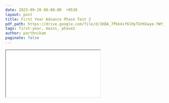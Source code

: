 ```yaml
---
date: 2023-09-20 00:00:00  +0530
layout: post
title: First Year Advance Phase Test 2
pdf_path: https://drive.google.com/file/d/1KBA_7Pkk4sf6lHyTGtKUwye-YWYjN1oM/preview?usp=drive_link
tags: first-year, mains, phase2
author: parthnikam
paginate: false
---
```


<iframe class="embed-pdf" src="{{ page.pdf_path }}#toolbar=0" seamless="seamless" scrolling="no" style="overflow:hidden"></iframe>
